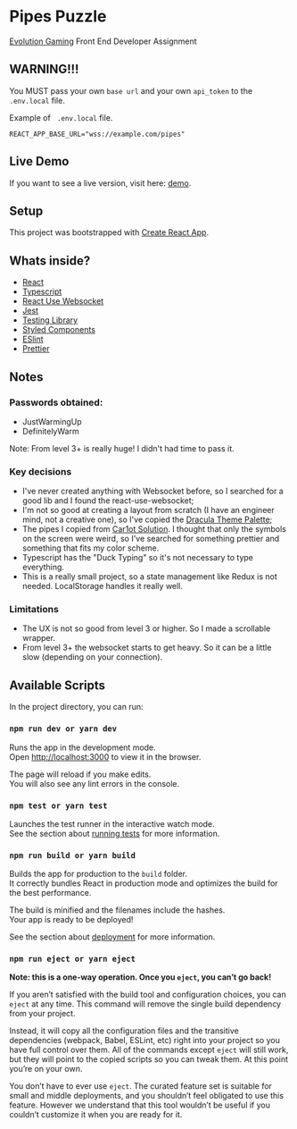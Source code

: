 # Pipes Puzzle

[Evolution Gaming](https://www.evolution.com/) Front End Developer Assignment

## WARNING!!!

You MUST pass your own `base url` and your own `api_token` to the `.env.local` file.

Example of &nbsp; `.env.local` file.
```
REACT_APP_BASE_URL="wss://example.com/pipes"
```

## Live Demo

If you want to see a live version, visit here: [demo](https://pipes-puzzle-eta.vercel.app/).

## Setup
This project was bootstrapped with [Create React App](https://github.com/facebook/create-react-app).

## Whats inside?
- [React](https://reactjs.org/)
- [Typescript](https://www.typescriptlang.org/)
- [React Use Websocket](https://www.npmjs.com/package/react-use-websocket)
- [Jest](https://jestjs.io/pt-BR/)
- [Testing Library](https://testing-library.com/docs/react-testing-library/intro/)
- [Styled Components](https://styled-components.com/)
- [ESlint](https://eslint.org/)
- [Prettier](https://prettier.io/)

## Notes

### Passwords obtained:

- JustWarmingUp
- DefinitelyWarm

Note: From level 3+ is really huge! I didn't had time to pass it.

### Key decisions

- I've never created anything with Websocket before, so I searched for a good lib and I found the react-use-websocket;
- I'm not so good at creating a layout from scratch (I have an engineer mind, not a creative one), so I've copied the [Dracula Theme Palette](https://draculatheme.com/contribute);
- The pipes I copied from [Car1ot Solution](https://github.com/car1ot/evolution-pipes). I thought that only the symbols on the screen were weird, so I've searched for something prettier and something that fits my color scheme.
- Typescript has the "Duck Typing" so it's not necessary to type everything.
- This is a really small project, so a state management like Redux is not needed. LocalStorage handles it really well.

### Limitations

- The UX is not so good from level 3 or higher. So I made a scrollable wrapper.
- From level 3+ the websocket starts to get heavy. So it can be a little slow (depending on your connection).

## Available Scripts

In the project directory, you can run:

### `npm run dev or yarn dev`

Runs the app in the development mode.\
Open [http://localhost:3000](http://localhost:3000) to view it in the browser.

The page will reload if you make edits.\
You will also see any lint errors in the console.

### `npm test or yarn test`

Launches the test runner in the interactive watch mode.\
See the section about [running tests](https://facebook.github.io/create-react-app/docs/running-tests) for more information.

### `npm run build or yarn build`

Builds the app for production to the `build` folder.\
It correctly bundles React in production mode and optimizes the build for the best performance.

The build is minified and the filenames include the hashes.\
Your app is ready to be deployed!

See the section about [deployment](https://facebook.github.io/create-react-app/docs/deployment) for more information.

### `npm run eject or yarn eject`

**Note: this is a one-way operation. Once you `eject`, you can’t go back!**

If you aren’t satisfied with the build tool and configuration choices, you can `eject` at any time. This command will remove the single build dependency from your project.

Instead, it will copy all the configuration files and the transitive dependencies (webpack, Babel, ESLint, etc) right into your project so you have full control over them. All of the commands except `eject` will still work, but they will point to the copied scripts so you can tweak them. At this point you’re on your own.

You don’t have to ever use `eject`. The curated feature set is suitable for small and middle deployments, and you shouldn’t feel obligated to use this feature. However we understand that this tool wouldn’t be useful if you couldn’t customize it when you are ready for it.
